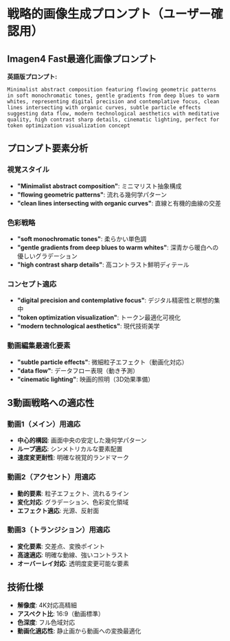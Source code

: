 # 戦略的画像生成プロンプト（ユーザー確認用）

## Imagen4 Fast最適化画像プロンプト

**英語版プロンプト:**
```
Minimalist abstract composition featuring flowing geometric patterns in soft monochromatic tones, gentle gradients from deep blues to warm whites, representing digital precision and contemplative focus, clean lines intersecting with organic curves, subtle particle effects suggesting data flow, modern technological aesthetics with meditative quality, high contrast sharp details, cinematic lighting, perfect for token optimization visualization concept
```

## プロンプト要素分析

### 視覚スタイル
- **"Minimalist abstract composition"**: ミニマリスト抽象構成
- **"flowing geometric patterns"**: 流れる幾何学パターン
- **"clean lines intersecting with organic curves"**: 直線と有機的曲線の交差

### 色彩戦略
- **"soft monochromatic tones"**: 柔らかい単色調
- **"gentle gradients from deep blues to warm whites"**: 深青から暖白への優しいグラデーション
- **"high contrast sharp details"**: 高コントラスト鮮明ディテール

### コンセプト適応
- **"digital precision and contemplative focus"**: デジタル精密性と瞑想的集中
- **"token optimization visualization"**: トークン最適化可視化
- **"modern technological aesthetics"**: 現代技術美学

### 動画編集最適化要素
- **"subtle particle effects"**: 微細粒子エフェクト（動画化対応）
- **"data flow"**: データフロー表現（動き予測）
- **"cinematic lighting"**: 映画的照明（3D効果準備）

## 3動画戦略への適応性

### 動画1（メイン）用適応
- **中心的構図**: 画面中央の安定した幾何学パターン
- **ループ適応**: シンメトリカルな要素配置
- **速度変更耐性**: 明確な視覚的ランドマーク

### 動画2（アクセント）用適応
- **動的要素**: 粒子エフェクト、流れるライン
- **変化対応**: グラデーション、色彩変化領域
- **エフェクト適応**: 光源、反射面

### 動画3（トランジション）用適応
- **変化要素**: 交差点、変換ポイント
- **高速適応**: 明確な動線、強いコントラスト
- **オーバーレイ対応**: 透明度変更可能な要素

## 技術仕様
- **解像度**: 4K対応高精細
- **アスペクト比**: 16:9（動画標準）
- **色深度**: フル色域対応
- **動画化適応性**: 静止画から動画への変換最適化